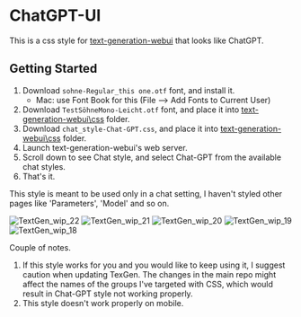 # ChatGPT-UI

This is a css style for [text-generation-webui][1] that looks like ChatGPT. 

## Getting Started

1. Download `sohne-Regular_this one.otf` font, and install it.
    - Mac: use Font Book for this (File --> Add Fonts to Current User)
2. Download `TestSöhneMono-Leicht.otf` font, and place it into [text-generation-webui\css][2] folder.
3. Download `chat_style-Chat-GPT.css`,
   and place it into [text-generation-webui\css][2] folder.
4. Launch text-generation-webui's web server.
5. Scroll down to see Chat style,
   and select Chat-GPT from the available chat styles.
6. That's it.

This style is meant to be used only in a chat setting, I haven't styled other pages like 'Parameters', 'Model' and so on.

![TextGen_wip_22](https://github.com/KirillRepinArt/ChatGPT-UI/assets/118350327/f6f8c824-7b4b-4129-b3e4-d02922cef97c)
![TextGen_wip_21](https://github.com/KirillRepinArt/ChatGPT-UI/assets/118350327/bfd32cd6-704d-4ec2-8c2b-1c7c63266b1e)
![TextGen_wip_20](https://github.com/KirillRepinArt/ChatGPT-UI/assets/118350327/60ed5003-a4f6-4331-8026-3681c8e3312e)
![TextGen_wip_19](https://github.com/KirillRepinArt/ChatGPT-UI/assets/118350327/0699d752-e8c9-4db3-86f7-5d6cd5a96721)
![TextGen_wip_18](https://github.com/KirillRepinArt/ChatGPT-UI/assets/118350327/4c6c2458-9b5a-4bf9-9950-16d9240747f4)

[1]: https://github.com/oobabooga/text-generation-webui
[2]: https://github.com/oobabooga/text-generation-webui/tree/main/css

Couple of notes.
1. If this style works for you and you would like to keep using it, I suggest caution when updating TexGen. The changes in the main repo might affect the names of the groups I've targeted with CSS, which would result in Chat-GPT style not working properly.
2. This style doesn't work properly on mobile.





